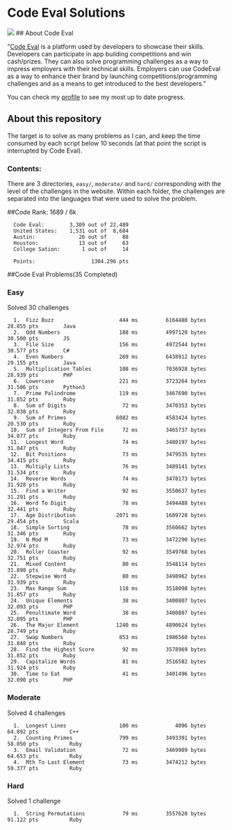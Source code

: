# Code Eval Solutions
<img src="http://tech.co/wp-content/uploads/2012/06/codeEval.jpg"/>
## About Code Eval

"[Code Eval](https://www.codeeval.com) is a platform used by developers to showcase their skills. Developers can participate in app building competitions and win cash/prizes. They can also solve programming challenges as a way to impress employers with their technical skills. Employers can use CodeEval as a way to enhance their brand by launching competitions/programming challenges and as a means to get introduced to the best developers."

You can check my [profile](https://www.codeeval.com/profile/josejlm2/) to see my most up to date progress. 


## About this repository

The target is to solve as many problems as I can, and keep the time
consumed by each script below 10 seconds (at that point the script is
interrupted by Code Eval).

### Contents:

There are 3 directories, `easy/`, `moderate/` and `hard/` corresponding
with the level of the challenges in the website. Within each folder, the 
challenges are separated into the languages that were used to solve the 
problem. 

##Code Rank: 1689 / 6k

      Code Eval:        3,309 out of 22,489     
      United States:    1,531 out of  8,684  
	  Austin:              26 out of     88  
      Houston:             13 out of     63
      College Sation:       1 out of     14    
      
      Points:                  1304.296 pts



##Code Eval Problems(35 Completed)

### Easy

Solved 30 challenges   

      1.  Fizz Buzz                     444 ms         6164480 bytes         28.855 pts        Java
      2.  Odd Numbers                   188 ms         4997120 bytes         30.500 pts        JS
      3.  File Size                     156 ms         4972544 bytes         30.577 pts        C#
      4.  Even Numbers                  269 ms         6438912 bytes         29.155 pts        Java
      5.  Multiplication Tables         108 ms         7036928 bytes         28.939 pts        PHP
      6.  Lowercase                     221 ms         3723264 bytes         31.506 pts        Python3
      7.  Prime Palindrome              119 ms         3467690 bytes         31.852 pts        Ruby
      8.  Sum of Digits                  72 ms         3470353 bytes         32.038 pts        Ruby
      9.  Sum of Primes                6082 ms         4583424 bytes         20.530 pts        Ruby
     10.  Sum of Integers From File      72 ms         3465737 bytes         34.077 pts        Ruby
     11.  Longest Word                   74 ms         3480197 bytes         31.847 pts        Ruby
     12.  Bit Positions                  73 ms         3479535 bytes         34.415 pts        Ruby
     13.  Multiply Lists                 76 ms         3489141 bytes         31.534 pts        Ruby
     14.  Reverse Words                  74 ms         3478173 bytes         31.928 pts        Ruby
     15.  Find a Writer                  92 ms         3550637 bytes         31.291 pts        Ruby
     16.  Word To Digit                  78 ms         3494488 bytes         32.441 pts        Ruby
     17.  Age Distribution             2071 ms         1609728 bytes         29.454 pts        Scala
     18.  Simple Sorting                 78 ms         3560662 bytes         31.346 pts        Ruby
     19.  N Mod M                        73 ms         3472290 bytes         32.974 pts        Ruby
     20.  Roller Coaster                 92 ms         3549768 bytes         32.751 pts        Ruby
     21.  Mixed Content                  80 ms         3548114 bytes         31.898 pts        Ruby 
     22.  Stepwise Word                  80 ms         3498962 bytes         31.939 pts        Ruby
     23.  Max Range Sum                 118 ms         3518098 bytes         31.857 pts        Ruby
     24.  Unique Elements                38 ms         3400807 bytes         32.093 pts        PHP
     25.  Penultimate Word               38 ms         3400807 bytes         32.095 pts        PHP   
     26.  The Major Element            1240 ms         4890624 bytes         28.749 pts        Ruby
     27.  Swap Numbers                  853 ms         1986560 bytes         31.848 pts        Ruby  
     28.  Find the Highest Score         92 ms         3578969 bytes         31.852 pts        Ruby 
     29.  Capitalize Words               81 ms         3516582 bytes         31.924 pts        Ruby 	 
     30.  Time to Eat                    41 ms         3401496 bytes         32.090 pts        PHP   
     
### Moderate

Solved 4 challenges

      1.  Longest Lines                 100 ms            4096 bytes            64.892 pts          C++
      2.  Counting Primes               799 ms         3493391 bytes            58.050 pts          Ruby
      3.  Email Validation               72 ms         3469909 bytes            64.653 pts          Ruby
	  4.  Mth To Last Element            73 ms         3474212 bytes            59.377 pts          Ruby

### Hard

Solved 1 challenge

      1.  String Permutations            79 ms         3557620 bytes            91.122 pts          Ruby
